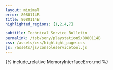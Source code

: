 ```yaml
---
layout: minimal
error: 8080114B
title: 8080114B
highlighted_regions: [1,2,4,7]

subtitle: Technical Service Bulletin
permalink: /tsb/sony/playstation5/8080114B
css: /assets/css/highlight_page.css
js: /assets/js/consoleservicetool.js
---
```


{% include_relative MemoryInterfaceError.md %}
